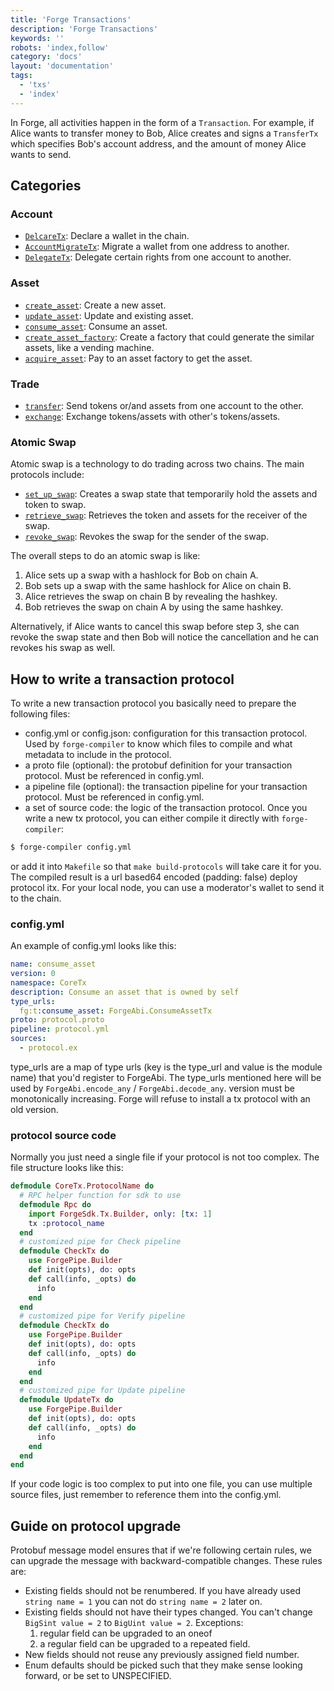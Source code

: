 ```yaml
---
title: 'Forge Transactions'
description: 'Forge Transactions'
keywords: ''
robots: 'index,follow'
category: 'docs'
layout: 'documentation'
tags:
  - 'txs'
  - 'index'
---
```


In Forge, all activities happen in the form of a `Transaction`. For example, if Alice wants to transfer money to Bob, Alice creates and signs a `TransferTx` which specifies Bob's account address, and the amount of money Alice wants to send.

## Categories

### Account

- [`DelcareTx`](account/declare): Declare a wallet in the chain.
- [`AccountMigrateTx`](account/account_migrate): Migrate a wallet from one address to another.
- [`DelegateTx`](account/delegate): Delegate certain rights from one account to another.

### Asset

- [`create_asset`](asset/create_asset): Create a new asset.
- [`update_asset`](asset/update_asset): Update and existing asset.
- [`consume_asset`](asset/consume_asset): Consume an asset.
- [`create_asset_factory`](asset/create_asset_factory): Create a factory that could generate the similar assets, like a vending machine.
- [`acquire_asset`](asset/acquire_asset): Pay to an asset factory to get the asset.

### Trade

- [`transfer`](trade/transfer): Send tokens or/and assets from one account to the other.
- [`exchange`](trade/exchange): Exchange tokens/assets with other's tokens/assets.

### Atomic Swap

Atomic swap is a technology to do trading across two chains. The main protocols include:

- [`set_up_swap`](atomic-swap/set_up): Creates a swap state that temporarily hold the assets and token to swap.
- [`retrieve_swap`](atomic-swap/retrieve): Retrieves the token and assets for the receiver of the swap. 
- [`revoke_swap`](atomic-swap/revoke): Revokes the swap for the sender of the swap.

The overall steps to do an atomic swap is like:

1. Alice sets up a swap with a hashlock for Bob on chain A.
2. Bob sets up a swap with the same hashlock for Alice on chain B.
3. Alice retrieves the swap on chain B by revealing the hashkey.
4. Bob retrieves the swap on chain A by using the same hashkey.

Alternatively, if Alice wants to cancel this swap before step 3, she can revoke the swap state and then Bob will notice the cancellation and he can revokes his swap as well.

## How to write a transaction protocol

To write a new transaction protocol you basically need to prepare the following files:

- config.yml or config.json: configuration for this transaction protocol. Used by `forge-compiler` to know which files to compile and what metadata to include in the protocol.
- a proto file (optional): the protobuf definition for your transaction protocol. Must be referenced in config.yml.
- a pipeline file (optional): the transaction pipeline for your transaction protocol. Must be referenced in config.yml.
- a set of source code: the logic of the transaction protocol.
  Once you write a new tx protocol, you can either compile it directly with `forge-compiler`:

```bash
$ forge-compiler config.yml
```

or add it into `Makefile` so that `make build-protocols` will take care it for you.
The compiled result is a url based64 encoded (padding: false) deploy protocol itx. For your local node, you can use a moderator's wallet to send it to the chain.

### config.yml

An example of config.yml looks like this:

```yml
name: consume_asset
version: 0
namespace: CoreTx
description: Consume an asset that is owned by self
type_urls:
  fg:t:consume_asset: ForgeAbi.ConsumeAssetTx
proto: protocol.proto
pipeline: protocol.yml
sources:
  - protocol.ex
```

type_urls are a map of type urls (key is the type_url and value is the module name) that you'd register to ForgeAbi. The type_urls mentioned here will be used by `ForgeAbi.encode_any` / `ForgeAbi.decode_any`.
version must be monotonically increasing. Forge will refuse to install a tx protocol with an old version.

### protocol source code

Normally you just need a single file if your protocol is not too complex. The file structure looks like this:

```elixir
defmodule CoreTx.ProtocolName do
  # RPC helper function for sdk to use
  defmodule Rpc do
    import ForgeSdk.Tx.Builder, only: [tx: 1]
    tx :protocol_name
  end
  # customized pipe for Check pipeline
  defmodule CheckTx do
    use ForgePipe.Builder
    def init(opts), do: opts
    def call(info, _opts) do
      info
    end
  end
  # customized pipe for Verify pipeline
  defmodule CheckTx do
    use ForgePipe.Builder
    def init(opts), do: opts
    def call(info, _opts) do
      info
    end
  end
  # customized pipe for Update pipeline
  defmodule UpdateTx do
    use ForgePipe.Builder
    def init(opts), do: opts
    def call(info, _opts) do
      info
    end
  end
end
```

If your code logic is too complex to put into one file, you can use multiple source files, just remember to reference them into the config.yml.

## Guide on protocol upgrade

Protobuf message model ensures that if we're following certain rules, we can upgrade the message with backward-compatible changes. These rules are:

- Existing fields should not be renumbered. If you have already used `string name = 1` you can not do `string name = 2` later on.
- Existing fields should not have their types changed. You can't change `BigSint value = 2` to `BigUint value = 2`. Exceptions:
  1. regular field can be upgraded to an oneof
  2. a regular field can be upgraded to a repeated field.
- New fields should not reuse any previously assigned field number.
- Enum defaults should be picked such that they make sense looking forward, or be set to UNSPECIFIED.
